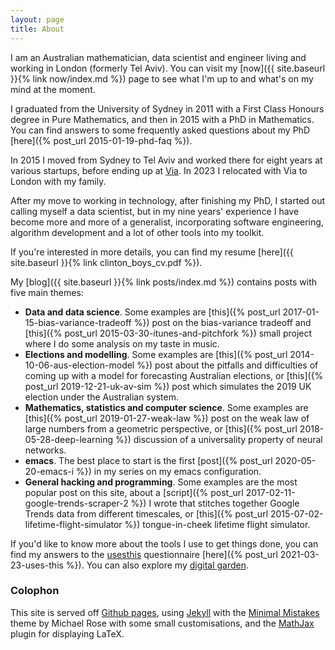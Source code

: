 ```yaml
---
layout: page
title: About
---
```


I am an Australian mathematician, data scientist and engineer living and working in London (formerly Tel Aviv). You can visit my [now]({{ site.baseurl }}{% link now/index.md %}) page to see what I'm up to and what's on my mind at the moment. 

I graduated from the University of Sydney in 2011 with a First Class Honours degree in Pure Mathematics, and then in 2015 with a PhD in Mathematics. You can find answers to some frequently asked questions about my PhD [here]({% post_url 2015-01-19-phd-faq %}).

In 2015 I moved from Sydney to Tel Aviv and worked there for eight years at various startups, before ending up at [Via](http://ridewithvia.com). In 2023 I relocated with Via to London with my family. 

After my move to working in technology, after finishing my PhD, I started out calling myself a data scientist, but in my nine years' experience I have become more and more of a generalist, incorporating software engineering, algorithm development and a lot of other tools into my toolkit. 

If you're interested in more details, you can find my resume [here]({{ site.baseurl }}{% link clinton_boys_cv.pdf %}).

My [blog]({{ site.baseurl }}{% link posts/index.md %}) contains posts with five main themes:

- **Data and data science**. Some examples are [this]({% post_url 2017-01-15-bias-variance-tradeoff %}) post on the bias-variance tradeoff and [this]({% post_url 2015-03-30-itunes-and-pitchfork %}) small project where I do some analysis on my taste in music. 
- **Elections and modelling**. Some examples are [this]({% post_url 2014-10-06-aus-election-model %}) post about the pitfalls and difficulties of coming up with a model for forecasting Australian elections, or [this]({% post_url 2019-12-21-uk-av-sim %}) post which simulates the 2019 UK election under the Australian system. 
- **Mathematics, statistics and computer science**. Some examples are [this]({% post_url 2019-01-27-weak-law %}) post on the weak law of large numbers from a geometric perspective, or [this]({% post_url 2018-05-28-deep-learning %}) discussion of a universality property of neural networks. 
- **emacs**. The best place to start is the first [post]({% post_url 2020-05-20-emacs-i %}) in my series on my emacs configuration. 
- **General hacking and programming**. Some examples are the most popular post on this site, about a [script]({% post_url 2017-02-11-google-trends-scraper-2 %}) I wrote that stitches together Google Trends data from different timescales, or [this]({% post_url 2015-07-02-lifetime-flight-simulator %}) tongue-in-cheek lifetime flight simulator. 

If you'd like to know more about the tools I use to get things done, you can find my answers to the [usesthis](http://usesthis.com) questionnaire [here]({% post_url 2021-03-23-uses-this %}). You can also explore my [digital garden](http://mtsolitary.com). 

### Colophon

This site is served off [Github pages](https://pages.github.com/), using [Jekyll](https://jekyllrb.com) with the [Minimal Mistakes](https://github.com/mmistakes/minimal-mistakes) theme by Michael Rose with some small customisations, and the [MathJax](https://www.mathjax.org/) plugin for displaying LaTeX.

